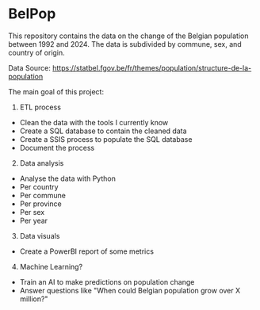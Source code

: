 # BelPop

This repository contains the data on the change of the Belgian population between 1992 and 2024.
The data is subdivided by commune, sex, and country of origin. 

Data Source: https://statbel.fgov.be/fr/themes/population/structure-de-la-population

The main goal of this project:
  
  1. ETL process
  - Clean the data with the tools I currently know
  - Create a SQL database to contain the cleaned data
  - Create a SSIS process to populate the SQL database
  - Document the process

  2. Data analysis
  - Analyse the data with Python
  - Per country
  - Per commune
  - Per province
  - Per sex
  - Per year

  3. Data visuals
  - Create a PowerBI report of some metrics

  4. Machine Learning?
  - Train an AI to make predictions on population change
  - Answer questions like "When could Belgian population grow over X million?"


